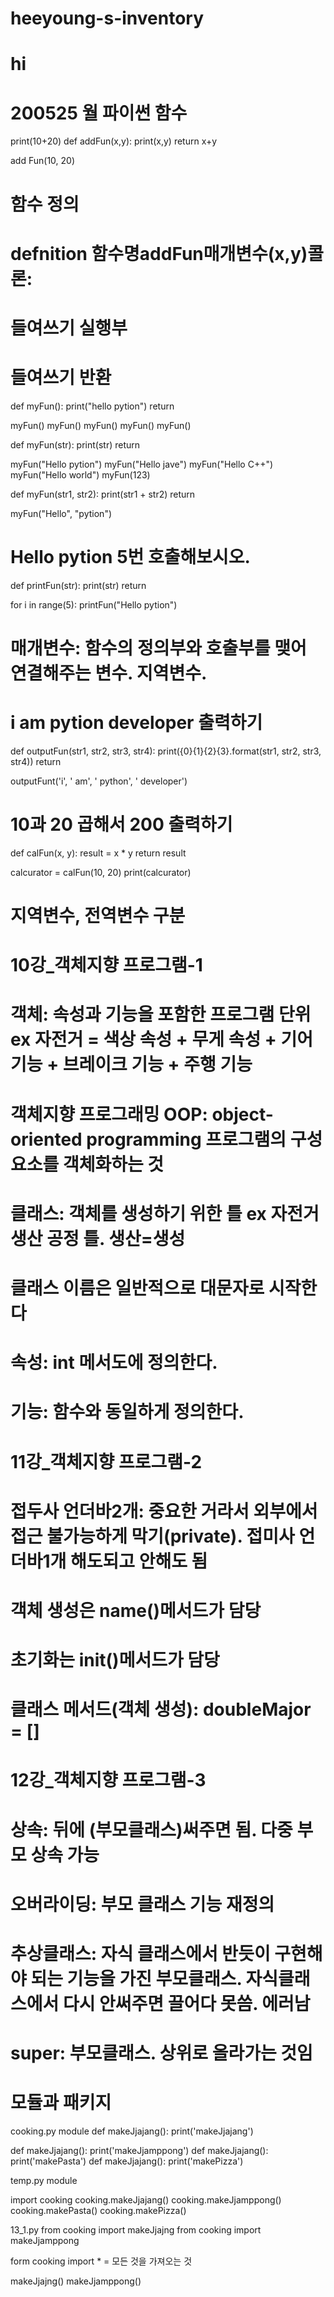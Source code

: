 # heeyoung-s-inventory
# hi

# 200525 월 파이썬 함수
print(10+20)
def addFun(x,y):
    print(x,y)
     return x+y
     
add Fun(10, 20)

# 함수 정의
# defnition 함수명addFun매개변수(x,y)콜론:
# 들여쓰기 실행부 
# 들여쓰기 반환

def myFun():
  print("hello pytion")
  return
  
myFun()
myFun()
myFun()
myFun()
myFun()

def myFun(str):
  print(str)
  return
  
myFun("Hello pytion")
myFun("Hello jave")
myFun("Hello C++")
myFun("Hello world")
myFun(123)


def myFun(str1, str2):
  print(str1 + str2)
  return

myFun("Hello", "pytion")

# Hello pytion 5번 호출해보시오.
def printFun(str):
  print(str)
  return
  
for i in range(5):
  printFun("Hello pytion")

# 매개변수: 함수의 정의부와 호출부를 맺어 연결해주는 변수. 지역변수.
# i am pytion developer 출력하기
def outputFun(str1, str2, str3, str4):
  print({0}{1}{2}{3}.format(str1, str2, str3, str4))
  return
  
outputFunt('i', ' am', ' python', ' developer')

# 10과 20 곱해서 200 출력하기
def calFun(x, y):
  result = x * y
  return result
  
calcurator = calFun(10, 20)
print(calcurator)

# 지역변수, 전역변수 구분

# 10강_객체지향 프로그램-1
# 객체: 속성과 기능을 포함한 프로그램 단위 ex 자전거 = 색상 속성 + 무게 속성 + 기어 기능 + 브레이크 기능 + 주행 기능 
# 객체지향 프로그래밍 OOP: object-oriented programming 프로그램의 구성요소를 객체화하는 것
# 클래스: 객체를 생성하기 위한 틀 ex 자전거 생산 공정 틀. 생산=생성
# 클래스 이름은 일반적으로 대문자로 시작한다
# 속성: __int__ 메서도에 정의한다.
# 기능: 함수와 동일하게 정의한다. 

# 11강_객체지향 프로그램-2
# 접두사 언더바2개: 중요한 거라서 외부에서 접근 불가능하게 막기(private). 접미사 언더바1개 해도되고 안해도 됨
# 객체 생성은 __name__()메서드가 담당
# 초기화는 __init__()메서드가 담당
# 클래스 메서드(객체 생성): doubleMajor = []

# 12강_객체지향 프로그램-3
# 상속: 뒤에 (부모클래스)써주면 됨. 다중 부모 상속 가능
# 오버라이딩: 부모 클래스 기능 재정의
# 추상클래스: 자식 클래스에서 반듯이 구현해야 되는 기능을 가진 부모클래스. 자식클래스에서 다시 안써주면 끌어다 못씀. 에러남
# super: 부모클래스. 상위로 올라가는 것임

# 모듈과 패키지
cooking.py
module
def makeJjajang():
        print('makeJjajang')
        
def makeJjajang():
        print('makeJjamppong')
def makeJjajang():
        print('makePasta')
def makeJjajang():
        print('makePizza')   

temp.py
module

import cooking
cooking.makeJjajang()
cooking.makeJjamppong()
cooking.makePasta()
cooking.makePizza()

13_1.py
from cooking import makeJjajng
from cooking import makeJjamppong

form cooking import * = 모든 것을 가져오는 것

makeJjajng()
makeJjamppong()
